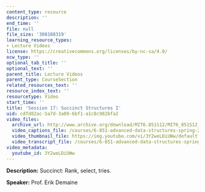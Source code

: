 ```yaml
---
content_type: resource
description: ''
end_time: ''
file: null
file_size: '308188319'
learning_resource_types:
- Lecture Videos
license: https://creativecommons.org/licenses/by-nc-sa/4.0/
ocw_type: ''
optional_tab_title: ''
optional_text: ''
parent_title: Lecture Videos
parent_type: CourseSection
related_resources_text: ''
resource_index_text: ''
resourcetype: Video
start_time: ''
title: 'Session 17: Succinct Structures I'
uid: cdfd82ac-5a7d-3a09-6bf1-a1c8c982bfa2
video_files:
  archive_url: http://www.archive.org/download/MIT6.851S12/MIT6_851S12_lec17_300k.mp4
  video_captions_file: /courses/6-851-advanced-data-structures-spring-2012/af3e2aebc00b527fb4542c174fcb806e_3Y2weLDiUWw.vtt
  video_thumbnail_file: https://img.youtube.com/vi/3Y2weLDiUWw/default.jpg
  video_transcript_file: /courses/6-851-advanced-data-structures-spring-2012/9280ffde99e5b6489b2eeb65cec376b8_3Y2weLDiUWw.pdf
video_metadata:
  youtube_id: 3Y2weLDiUWw
---
```


**Description:** Succinct: Rank, select, tries.

**Speaker:** Prof. Erik Demaine

